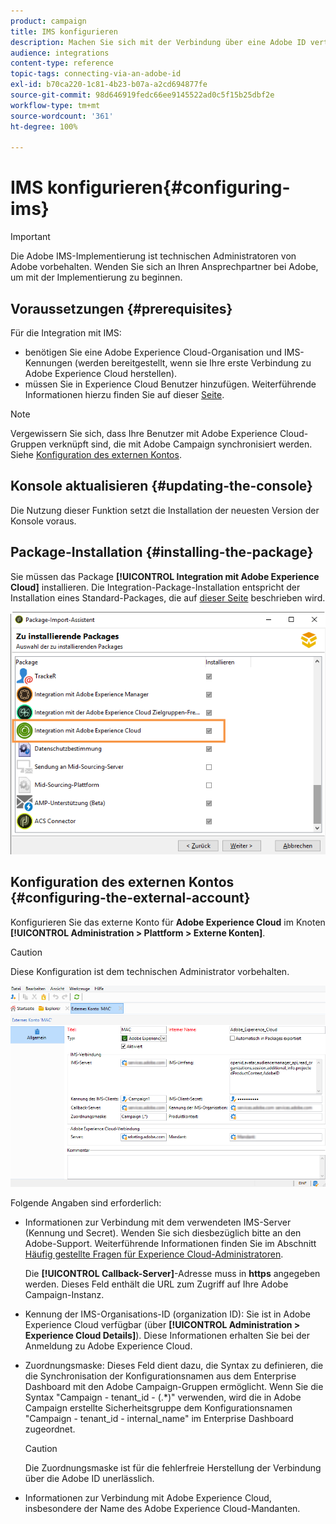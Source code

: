 ```yaml
---
product: campaign
title: IMS konfigurieren
description: Machen Sie sich mit der Verbindung über eine Adobe ID vertraut.
audience: integrations
content-type: reference
topic-tags: connecting-via-an-adobe-id
exl-id: b70ca220-1c81-4b23-b07a-a2cd694877fe
source-git-commit: 98d646919fedc66ee9145522ad0c5f15b25dbf2e
workflow-type: tm+mt
source-wordcount: '361'
ht-degree: 100%

---
```


# IMS konfigurieren{#configuring-ims}

>[!IMPORTANT]
>
>Die Adobe IMS-Implementierung ist technischen Administratoren von Adobe vorbehalten. Wenden Sie sich an Ihren Ansprechpartner bei Adobe, um mit der Implementierung zu beginnen.

## Voraussetzungen {#prerequisites}

Für die Integration mit IMS:

* benötigen Sie eine Adobe Experience Cloud-Organisation und IMS-Kennungen (werden bereitgestellt, wenn sie Ihre erste Verbindung zu Adobe Experience Cloud herstellen).
* müssen Sie in Experience Cloud Benutzer hinzufügen. Weiterführende Informationen hierzu finden Sie auf dieser [Seite](https://experienceleague.adobe.com/docs/core-services/interface/manage-users-and-products/admin-getting-started.html?lang=de).

>[!NOTE]
>
>Vergewissern Sie sich, dass Ihre Benutzer mit Adobe Experience Cloud-Gruppen verknüpft sind, die mit Adobe Campaign synchronisiert werden. Siehe [Konfiguration des externen Kontos](#configuring-the-external-account).

## Konsole aktualisieren {#updating-the-console}

Die Nutzung dieser Funktion setzt die Installation der neuesten Version der Konsole voraus.

## Package-Installation {#installing-the-package}

Sie müssen das Package **[!UICONTROL Integration mit Adobe Experience Cloud]** installieren. Die Integration-Package-Installation entspricht der Installation eines Standard-Packages, die auf [dieser Seite](../../installation/using/installing-campaign-standard-packages.md) beschrieben wird.

![](assets/ims_6.png)

## Konfiguration des externen Kontos {#configuring-the-external-account}

Konfigurieren Sie das externe Konto für **Adobe Experience Cloud** im Knoten **[!UICONTROL Administration > Plattform > Externe Konten]**.

>[!CAUTION]
>
>Diese Konfiguration ist dem technischen Administrator vorbehalten.

![](assets/ims_5.png)

Folgende Angaben sind erforderlich:

* Informationen zur Verbindung mit dem verwendeten IMS-Server (Kennung und Secret). Wenden Sie sich diesbezüglich bitte an den Adobe-Support. Weiterführende Informationen finden Sie im Abschnitt [Häufig gestellte Fragen für Experience Cloud-Administratoren](https://experienceleague.adobe.com/docs/core-services/interface/manage-users-and-products/faq.html?lang=de).

   Die **[!UICONTROL Callback-Server]**-Adresse muss in **https** angegeben werden. Dieses Feld enthält die URL zum Zugriff auf Ihre Adobe Campaign-Instanz.

* Kennung der IMS-Organisations-ID (organization ID): Sie ist in Adobe Experience Cloud verfügbar (über **[!UICONTROL Administration > Experience Cloud Details]**). Diese Informationen erhalten Sie bei der Anmeldung zu Adobe Experience Cloud.
* Zuordnungsmaske: Dieses Feld dient dazu, die Syntax zu definieren, die die Synchronisation der Konfigurationsnamen aus dem Enterprise Dashboard mit den Adobe Campaign-Gruppen ermöglicht. Wenn Sie die Syntax &quot;Campaign - tenant_id - (.*)&quot; verwenden, wird die in Adobe Campaign erstellte Sicherheitsgruppe dem Konfigurationsnamen &quot;Campaign - tenant_id - internal_name&quot; im Enterprise Dashboard zugeordnet.

   >[!CAUTION]
   >
   >Die Zuordnungsmaske ist für die fehlerfreie Herstellung der Verbindung über die Adobe ID unerlässlich.

* Informationen zur Verbindung mit Adobe Experience Cloud, insbesondere der Name des Adobe Experience Cloud-Mandanten.
